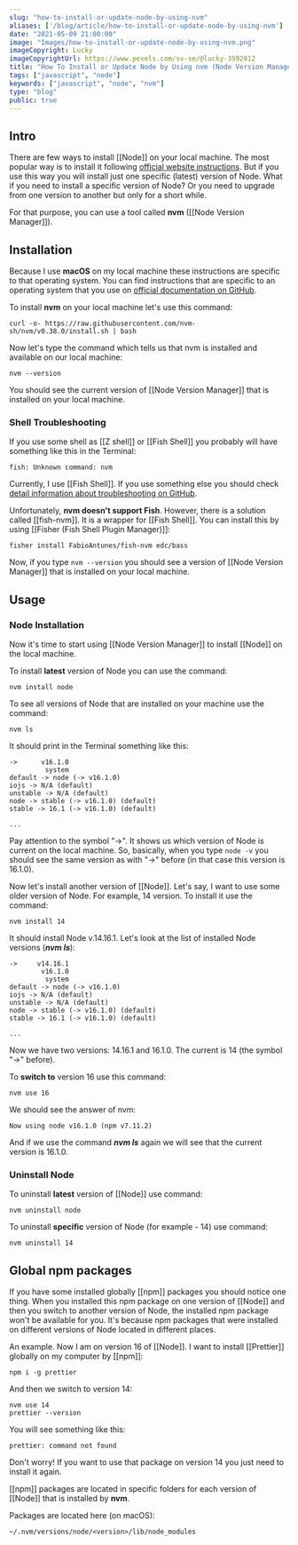 ```yaml
---
slug: "how-to-install-or-update-node-by-using-nvm"
aliases: ['/blog/article/how-to-install-or-update-node-by-using-nvm']
date: "2021-05-09 21:00:00"
image: "Images/how-to-install-or-update-node-by-using-nvm.png"
imageCopyright: Lucky
imageCopyrightUrl: https://www.pexels.com/sv-se/@lucky-3592812
title: "How To Install or Update Node by Using nvm (Node Version Manager)"
tags: ["javascript", "node"]
keywords: ["javascript", "node", "nvm"]
type: "blog"
public: true
---
```



## Intro

There are few ways to install [[Node]] on your local machine. The most popular way is to install it following [official website instructions](https://nodejs.org/en). But if you use this way you will install just one specific (latest) version of Node. What if you need to install a specific version of Node? Or you need to upgrade from one version to another but only for a short while.

For that purpose, you can use a tool called **nvm** ([[Node Version Manager]]).

## Installation

Because I use **macOS** on my local machine these instructions are specific to that operating system. You can find instructions that are specific to an operating system that you use on [official documentation on GitHub](https://github.com/nvm-sh/nvm).

To install **nvm** on your local machine let's use this command:

```
curl -o- https://raw.githubusercontent.com/nvm-sh/nvm/v0.38.0/install.sh | bash
```

Now let's type the command which tells us that nvm is installed and available on our local machine:

```
nvm --version
```

You should see the current version of [[Node Version Manager]] that is installed on your local machine.

### Shell Troubleshooting

If you use some shell as [[Z shell]] or [[Fish Shell]] you probably will have something like this in the Terminal:

```
fish: Unknown command: nvm
```

Currently, I use [[Fish Shell]]. If you use something else you should check [detail information about troubleshooting on GitHub](https://github.com/nvm-sh/nvm#troubleshooting-on-macos).

Unfortunately, **nvm doesn't support Fish**. However, there is a solution called [[fish-nvm]]. It is a wrapper for [[Fish Shell]]. You can install this by using [[Fisher (Fish Shell Plugin Manager)]]:

```
fisher install FabioAntunes/fish-nvm edc/bass
```

Now, if you type `nvm --version` you should see a version of [[Node Version Manager]] that is installed on your local machine.

## Usage

### Node Installation

Now it's time to start using [[Node Version Manager]] to install [[Node]] on the local machine.

To install **latest** version of Node you can use the command:

```
nvm install node
```

To see all versions of Node that are installed on your machine use the command:

```
nvm ls
```

It should print in the Terminal something like this:

```
->      v16.1.0
         system
default -> node (-> v16.1.0)
iojs -> N/A (default)
unstable -> N/A (default)
node -> stable (-> v16.1.0) (default)
stable -> 16.1 (-> v16.1.0) (default)

...
```


Pay attention to the symbol "->". It shows us which version of Node is current on the local machine. So, basically, when you type `node -v` you should see the same version as with "->" before (in that case this version is 16.1.0).

Now let's install another version of [[Node]]. Let's say, I want to use some older version of Node. For example, 14 version. To install it use the command:

```
nvm install 14
```

It should install Node v.14.16.1. Let's look at the list of installed Node versions (**_nvm ls_**):

```
->     v14.16.1
        v16.1.0
         system
default -> node (-> v16.1.0)
iojs -> N/A (default)
unstable -> N/A (default)
node -> stable (-> v16.1.0) (default)
stable -> 16.1 (-> v16.1.0) (default)

...
```

Now we have two versions: 14.16.1 and 16.1.0. The current is 14 (the symbol "->" before).

To **switch to** version 16 use this command:

```
nvm use 16
```

We should see the answer of nvm:

```
Now using node v16.1.0 (npm v7.11.2)
```

And if we use the command **_nvm ls_** again we will see that the current version is 16.1.0.

### Uninstall Node

To uninstall **latest** version of [[Node]] use command:

```
nvm uninstall node
```

To uninstall **specific** version of Node (for example - 14) use command:

```
nvm uninstall 14
```

## Global npm packages

If you have some installed globally [[npm]] packages you should notice one thing. When you installed this npm package on one version of [[Node]] and then you switch to another version of Node, the installed npm package won't be available for you. It's because npm packages that were installed on different versions of Node located in different places.

An example. Now I am on version 16 of [[Node]]. I want to install [[Prettier]] globally on my computer by [[npm]]:

```
npm i -g prettier
```

And then we switch to version 14:

```
nvm use 14
prettier --version
```

You will see something like this:

```
prettier: command not found
```

Don't worry! If you want to use that package on version 14 you just need to install it again.

[[npm]] packages are located in specific folders for each version of [[Node]] that is installed by **nvm**.

Packages are located here (on macOS):

```
~/.nvm/versions/node/<version>/lib/node_modules
```
